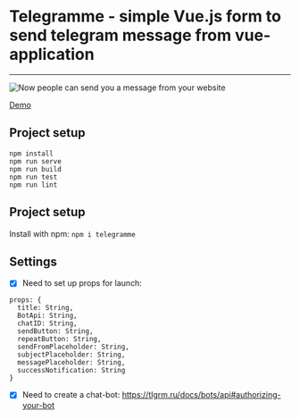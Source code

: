 # Telegramme - simple Vue.js form to send telegram message from vue-application
***

![Now people can send you a message from your website](https://pouch.jumpshare.com/preview/IJ_zHgM1XGvbAN5ksnfNt9_T59Mna4FhjCLz_x-72GFeA4eKUhySzNGrarWBKxeYDtOdxpH4dtJ83b9OI1-vFRA1jQB_zmxltR5bgJ1-nls)

[Demo](https://stanislavec.github.io/telegramme/)

## Project setup
```
npm install
npm run serve
npm run build
npm run test
npm run lint
```
## Project setup

Install with npm: 
`npm i telegramme`

## Settings

- [X] Need to set up props for launch:

```
props: {
  title: String,
  BotApi: String,
  chatID: String,
  sendButton: String,
  repeatButton: String,
  sendFromPlaceholder: String,
  subjectPlaceholder: String,
  messagePlaceholder: String,
  successNotification: String
}
```

- [X] Need to create a chat-bot: https://tlgrm.ru/docs/bots/api#authorizing-your-bot
